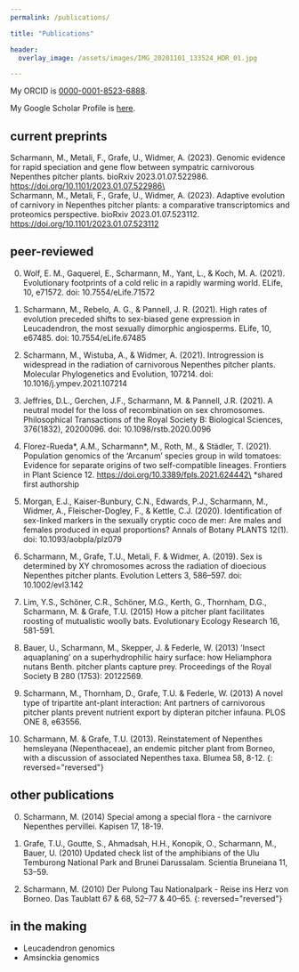 ```yaml
---
permalink: /publications/

title: "Publications"

header:
  overlay_image: /assets/images/IMG_20201101_133524_HDR_01.jpg

---
```



My ORCID is [0000-0001-8523-6888](https://orcid.org/0000-0001-8523-6888).

My Google Scholar Profile is [here](https://scholar.google.com/citations?user=54kSTFkAAAAJ&hl=en).

## current preprints

Scharmann, M., Metali, F., Grafe, U., Widmer, A. (2023). Genomic evidence for rapid speciation and gene flow between sympatric carnivorous Nepenthes pitcher plants. bioRxiv 2023.01.07.522986. https://doi.org/10.1101/2023.01.07.522986\
\
Scharmann, M., Metali, F., Grafe, U., Widmer, A. (2023). Adaptive evolution of carnivory in Nepenthes pitcher plants: a comparative transcriptomics and proteomics perspective. bioRxiv 2023.01.07.523112. https://doi.org/10.1101/2023.01.07.523112


## peer-reviewed

0. Wolf, E. M., Gaquerel, E., Scharmann, M., Yant, L., & Koch, M. A. (2021). Evolutionary footprints of a cold relic in a rapidly warming world. ELife, 10, e71572. doi: 10.7554/eLife.71572

0. Scharmann, M., Rebelo, A. G., & Pannell, J. R. (2021). High rates of evolution preceded shifts to sex-biased gene expression in Leucadendron, the most sexually dimorphic angiosperms. ELife, 10, e67485. doi: 10.7554/eLife.67485

0. Scharmann, M., Wistuba, A., & Widmer, A. (2021). Introgression is widespread in the radiation of carnivorous Nepenthes pitcher plants. Molecular Phylogenetics and Evolution, 107214. doi: 10.1016/j.ympev.2021.107214

0. Jeffries, D.L., Gerchen, J.F., Scharmann, M. & Pannell, J.R. (2021). A neutral model for the loss of recombination on sex chromosomes. Philosophical Transactions of the Royal Society B: Biological Sciences, 376(1832), 20200096. doi: 10.1098/rstb.2020.0096

0. Florez-Rueda*, A.M., Scharmann*, M., Roth, M., & Städler, T. (2021). Population genomics of the ‘Arcanum’ species group in wild tomatoes: Evidence for separate origins of two self-compatible lineages. Frontiers in Plant Science 12. https://doi.org/10.3389/fpls.2021.624442\
	*shared first authorship

0. Morgan, E.J., Kaiser-Bunbury, C.N., Edwards, P.J., Scharmann, M., Widmer, A., Fleischer-Dogley, F., & Kettle, C.J. (2020). Identification of sex-linked markers in the sexually cryptic coco de mer: Are males and females produced in equal proportions? Annals of Botany PLANTS 12(1). doi: 10.1093/aobpla/plz079

0. Scharmann, M., Grafe, T.U., Metali, F. & Widmer, A. (2019). Sex is determined by XY chromosomes across the radiation of dioecious Nepenthes pitcher plants. Evolution Letters 3, 586–597. doi: 10.1002/evl3.142

0. Lim, Y.S., Schöner, C.R., Schöner, M.G., Kerth, G., Thornham, D.G., Scharmann, M. & Grafe, T.U. (2015) How a pitcher plant facilitates roosting of mutualistic woolly bats. Evolutionary Ecology Research 16, 581-591.

0. Bauer, U., Scharmann, M., Skepper, J. & Federle, W. (2013) ’Insect aquaplaning’ on a superhydrophilic hairy surface: how Heliamphora nutans Benth. pitcher plants capture prey. Proceedings of the Royal Society B 280 (1753): 20122569.

0. Scharmann, M., Thornham, D., Grafe, T.U. & Federle, W. (2013) A novel type of tripartite ant-plant interaction: Ant partners of carnivorous pitcher plants prevent nutrient export by dipteran pitcher infauna. PLOS ONE 8, e63556.

0. Scharmann, M. & Grafe, T.U. (2013). Reinstatement of Nepenthes hemsleyana (Nepenthaceae), an endemic pitcher plant from Borneo, with a discussion of associated Nepenthes taxa. Blumea 58, 8-12.
{: reversed="reversed"}


## other publications
0. Scharmann, M. (2014) Special among a special flora - the carnivore Nepenthes pervillei. Kapisen 17, 18-19.

0. Grafe, T.U., Goutte, S., Ahmadsah, H.H., Konopik, O., Scharmann, M., Bauer, U. (2010) Updated check list of the amphibians of the Ulu Temburong National Park and Brunei Darussalam. Scientia Bruneiana 11, 53–59.

0. Scharmann, M. (2010) Der Pulong Tau Nationalpark - Reise ins Herz von Borneo. Das Taublatt 67 & 68, 52–77 & 40–65.
{: reversed="reversed"}

## in the making
- Leucadendron genomics
- Amsinckia genomics
